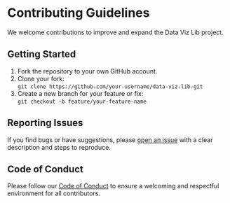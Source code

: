 # Contributing Guidelines

We welcome contributions to improve and expand the Data Viz Lib project.

## Getting Started

1. Fork the repository to your own GitHub account.
2. Clone your fork:  
   `git clone https://github.com/your-username/data-viz-lib.git`
3. Create a new branch for your feature or fix:  
   `git checkout -b feature/your-feature-name`

## Reporting Issues

If you find bugs or have suggestions, please [open an issue](https://github.com/your-username/data-viz-lib/issues) with a clear description and steps to reproduce.

## Code of Conduct

Please follow our [Code of Conduct](CODE_OF_CONDUCT.md) to ensure a welcoming and respectful environment for all contributors.

